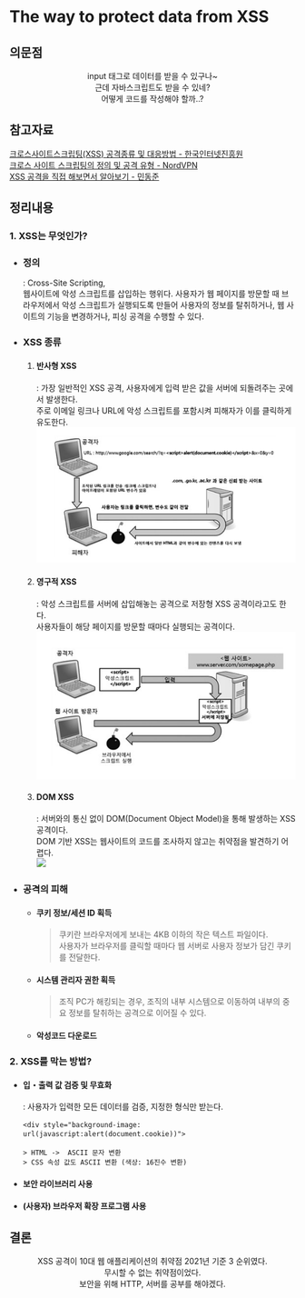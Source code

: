 # The way to protect data from XSS

## 의문점

<p align="center" >
input 태그로 데이터를 받을 수 있구나~
<br/>
근데 자바스크립트도 받을 수 있네?
<br/>
어떻게 코드를 작성해야 할까..?
</p>

## 참고자료

[크로스사이트스크립팅(XSS) 공격종류 및 대응방법 - 한국인터넷진흥원](https://www.kisa.or.kr/20302/form?postSeq=105&lang_type=KO#fnPostAttachDownload)  
[크로스 사이트 스크립팅의 정의 및 공격 유형 - NordVPN](https://nordvpn.com/ko/blog/xss-attack/)  
[XSS 공격을 직접 해보면서 알아보기 - 민동준](https://dj-min43.medium.com/xss-%EA%B3%B5%EA%B2%A9%EC%9D%84-%EC%A7%81%EC%A0%91-%ED%95%B4%EB%B3%B4%EB%A9%B4%EC%84%9C-%EC%95%8C%EC%95%84%EB%B3%B4%EA%B8%B0-c2c1d9baf7ec)

## 정리내용

### 1. XSS는 무엇인가?

- ### 정의

  : Cross-Site Scripting,  
   웹사이트에 악성 스크립트를 삽입하는 행위다. 사용자가 웹 페이지를 방문할 때 브라우저에서 악성 스크립트가 실행되도록 만들어 사용자의 정보를 탈취하거나, 웹 사이트의 기능을 변경하거나, 피싱 공격을 수행할 수 있다.

- ### XSS 종류

  1. #### 반사형 XSS

     : 가장 일반적인 XSS 공격, 사용자에게 입력 받은 값을 서버에 되돌려주는 곳에서 발생한다.  
     주로 이메일 링크나 URL에 악성 스크립트를 포함시켜 피해자가 이를 클릭하게 유도한다.  
     <img src="./img/reflectedXSS.png" width="500px">

  2. #### 영구적 XSS

     : 악성 스크립트를 서버에 삽입해놓는 공격으로 저장형 XSS 공격이라고도 한다.  
     사용자들이 해당 페이지를 방문할 때마다 실행되는 공격이다.  
     <img src="./img/storedXSS.png" width="500px">

  3. #### DOM XSS
     : 서버와의 통신 없이 DOM(Document Object Model)을 통해 발생하는 XSS 공격이다.  
      DOM 기반 XSS는 웹사이트의 코드를 조사하지 않고는 취약점을 발견하기 어렵다.  
      <img src="./img/storeXSS.png" width="500px">

- ### 공격의 피해

  - #### 쿠키 정보/세션 ID 획득

    > 쿠키란 브라우저에게 보내는 4KB 이하의 작은 텍스트 파일이다.  
    > 사용자가 브라우저를 클릭할 때마다 웹 서버로 사용자 정보가 담긴 쿠키를 전달한다.

  - #### 시스템 관리자 권한 획득

    > 조직 PC가 해킹되는 경우, 조직의 내부 시스템으로 이동하여 내부의 중요 정보를 탈취하는 공격으로 이어질 수 있다.

  - #### 악성코드 다운로드

### 2. XSS를 막는 방법?

- #### 입・출력 값 검증 및 무효화

  : 사용자가 입력한 모든 데이터를 검증, 지정한 형식만 받는다.

  ```
  <div style="background-image: url(javascript:alert(document.cookie))">

  > HTML ->  ASCII 문자 변환
  > CSS 속성 값도 ASCII 변환 (색상: 16진수 변환)
  ```

- #### 보안 라이브러리 사용
- #### (사용자) 브라우저 확장 프로그램 사용

## 결론

<p align=center>
XSS 공격이 10대 웹 애플리케이션의 취약점 2021년 기준 3 순위였다.
<br>
무시할 수 없는 취약점이었다.
<br>
보안을 위해 HTTP, 서버를 공부를 해야겠다.
</p>
